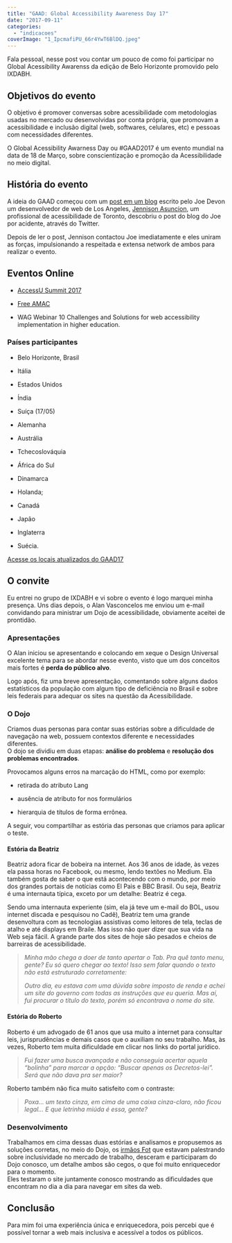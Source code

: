 ```yaml
---
title: "GAAD: Global Accessibility Awareness Day 17"
date: "2017-09-11"
categories: 
  - "indicacoes"
coverImage: "1_IpcmafiPU_66r4YwT6BlDQ.jpeg"
---
```


Fala pessoal, nesse post vou contar um pouco de como foi participar no Global Acessibility Awarenss da edição de Belo Horizonte promovido pelo IXDABH.

## Objetivos do evento

O objetivo é promover conversas sobre acessibilidade com metodologias usadas no mercado ou desenvolvidas por conta própria, que promovam a acessibilidade e inclusão digital (web, softwares, celulares, etc) e pessoas com necessidades diferentes.

O Global Acessibility Awarness Day ou #GAAD2017 é um evento mundial na data de 18 de Março, sobre conscientização e promoção da Acessibilidade no meio digital.

## História do evento

A ideia do GAAD começou com um [post em um blog](https://mysqltalk.wordpress.com/2011/11/27/challenge-accessibility-know-how-needs-to-go-mainstream-with-developers-now/) escrito pelo Joe Devon um desenvolvedor de web de Los Angeles, [Jennison Asuncion](https://www.linkedin.com/in/jennison/), um profissional de acessibilidade de Toronto, descobriu o post do blog do Joe por acidente, através do Twitter.

Depois de ler o post, Jennison contactou Joe imediatamente e eles uniram as forças, impulsionando a respeitada e extensa network de ambos para realizar o evento.

## Eventos Online

- [AccessU Summit 2017](http://environmentsforhumans.com/2017/accessu-summit/)

- [Free AMAC](http://mailchi.mp/e993313afc40/1ml4oa6z8f-1242317?e=3ab58790fd)

- WAG Webinar 10 Challenges and Solutions for web accessibility implementation in higher education.

### Países participantes

- Belo Horizonte, Brasil

- Itália

- Estados Unidos

- Índia

- Suíça (17/05)

- Alemanha

- Austrália

- Tchecoslováquia

- África do Sul

- Dinamarca

- Holanda;

- Canadá

- Japão

- Inglaterra

- Suécia.

[Acesse os locais atualizados do GAAD17](http://globalaccessibilityawarenessday.org/events/)

## O convite

Eu entrei no grupo de IXDABH e vi sobre o evento é logo marquei minha presença. Uns dias depois, o Alan Vasconcelos me enviou um e-mail convidando para ministrar um Dojo de acessibilidade, obviamente aceitei de prontidão.

### Apresentações

O Alan iniciou se apresentando e colocando em xeque o Design Universal excelente tema para se abordar nesse evento, visto que um dos conceitos mais fortes é **perda do público alvo**.

Logo após, fiz uma breve apresentação, comentando sobre alguns dados estatísticos da população com algum tipo de deficiência no Brasil e sobre leis federais para adequar os sites na questão da Acessibilidade.

### O Dojo

Criamos duas personas para contar suas estórias sobre a dificuldade de navegação na web, possuem contextos diferente e necessidades diferentes.  
O dojo se dividiu em duas etapas: **análise do problema** e **resolução dos problemas encontrados**.

Provocamos alguns erros na marcação do HTML, como por exemplo:

- retirada do atributo Lang

- ausência de atributo for nos formulários

- hierarquia de títulos de forma errônea.

A seguir, vou compartilhar as estória das personas que criamos para aplicar o teste.

#### Estória da Beatriz

Beatriz adora ficar de bobeira na internet. Aos 36 anos de idade, às vezes ela passa horas no Facebook, ou mesmo, lendo textões no Medium. Ela também gosta de saber o que está acontecendo com o mundo, por meio dos grandes portais de notícias como El Paìs e BBC Brasil. Ou seja, Beatriz é uma internauta típica, exceto por um detalhe: Beatriz é cega.

Sendo uma internauta experiente (sim, ela já teve um e-mail do BOL, usou internet discada e pesquisou no Cadê), Beatriz tem uma grande desenvoltura com as tecnologias assistivas como leitores de tela, teclas de atalho e até displays em Braile. Mas isso não quer dizer que sua vida na Web seja fácil. A grande parte dos sites de hoje são pesados e cheios de barreiras de acessibilidade.

> _Minha mão chega a doer de tanto apertar o Tab. Pra quê tanto menu, gente? Eu só quero chegar ao texto! Isso sem falar quando o texto não está estruturado corretamente:_
> 
> _Outro dia, eu estava com uma dúvida sobre imposto de renda e achei um site do governo com todas as instruções que eu queria. Mas aí, fui procurar o título do texto, porém só encontrava o nome do site._

#### Estória do Roberto

Roberto é um advogado de 61 anos que usa muito a internet para consultar leis, jurisprudências e demais casos que o auxiliam no seu trabalho. Mas, às vezes, Roberto tem muita dificuldade em clicar nos links do portal jurídico.

> _Fui fazer uma busca avançada e não conseguia acertar aquela “bolinha” para marcar a opção: “Buscar apenas os Decretos-lei”. Será que não dava pra ser maior?_

Roberto também não fica muito satisfeito com o contraste:

> _Poxa… um texto cinza, em cima de uma caixa cinza-claro, não ficou legal… E que letrinha miúda é essa, gente?_

### Desenvolvimento

Trabalhamos em cima dessas duas estórias e analisamos e propusemos as soluções corretas, no meio do Dojo, os [irmãos Fot](http://www.irmaosfot.com.br/) que estavam palestrando sobre inclusividade no mercado de trabalho, desceram e participaram do Dojo conosco, um detalhe ambos são cegos, o que foi muito enriquecedor para o momento.  
Eles testaram o site juntamente conosco mostrando as dificuldades que encontram no dia a dia para navegar em sites da web.

## Conclusão

Para mim foi uma experiência única e enriquecedora, pois percebi que é possível tornar a web mais inclusiva e acessível a todos os públicos.

